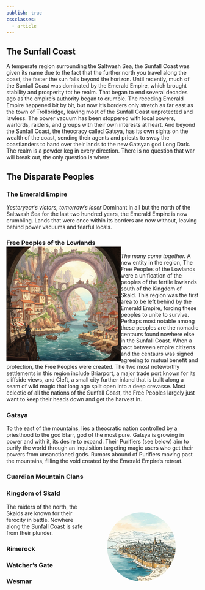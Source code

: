 ```yaml
---
publish: true
cssclasses:
  - article
---
```

## The Sunfall Coast
A temperate region surrounding the Saltwash Sea, the Sunfall Coast was given its name due to the fact that the further north you travel along the coast, the faster the sun falls beyond the horizon. Until recently, much of the Sunfall Coast was dominated by the Emerald Empire, which brought stability and prosperity tot he realm. That began to end several decades ago as the empire’s authority began to crumble.
The receding Emerald Empire happened bit by bit, but now it’s borders only stretch as far east as the town of Trollbridge, leaving most of the Sunfall Coast unprotected and lawless. The power vacuum has been stoppered with local powers, warlords, raiders, and groups with their own interests at heart. 
And beyond the Sunfall Coast, the theocracy called Gatsya, has its own sights on the wealth of the coast, sending their agents and priests to sway the coastlanders to hand over their lands to the new Gatsyan god Long Dark.
The realm is a powder keg in every direction. There is no question that war will break out, the only question is where.
## The Disparate Peoples
### The Emerald Empire
*Yesteryear’s victors, tomorrow’s loser*
Dominant in all but the north of the Saltwash Sea for the last two hundred years, the Emerald Empire is now crumbling. Lands that were once within its borders are now without, leaving behind power vacuums and fearful locals.

### Free Peoples of the Lowlands<img src="media/places/Briarport.png" alt="Briarport" title="The City of Briarport" style="float:left;width:auto;height:300px;position:top;padding-right: 20px;">
*The many come together.*
A new entity in the region, The Free Peoples of the Lowlands were a unification of the peoples of the fertile lowlands south of the Kingdom of Skald. This region was the first area to be left behind by the Emerald Empire, forcing these peoples to unite to survive.
Perhaps most notable among these peoples are the nomadic centaurs found nowhere else in the Sunfall Coast. When a pact between empire citizens and the centaurs was signed agreeing to mutual benefit and protection, the Free Peoples were created.
The two most noteworthy settlements in this region include Briarport, a major trade port known for its cliffside views, and Cleft, a small city further inland that is built along a seam of wild magic that long ago split open into a deep crevasse.
Most eclectic of all the nations of the Sunfall Coast, the Free Peoples largely just want to keep their heads down and get the harvest in. 
### Gatsya
To the east of the mountains, lies a theocratic nation controlled by a priesthood to the god Etarr, god of the most pure. Gatsya is growing in power and with it, its desire to expand. Their Purifiers (see below) aim to purify the world through an inquisition targeting magic users who get their powers from unsanctioned gods. Rumors abound of Purifiers moving past the mountains, filling the void created by the Emerald Empire’s retreat.
### Guardian Mountain Clans

### Kingdom of Skald<img src="media/places/Black Crag.png" alt="Black Crag" title="The City of Black Crag" style="float:right;width:auto;height:300px;position:top;clip-path:circle(30%);">
The raiders of the north, the Skalds are known for their ferocity in battle. Nowhere along the Sunfall Coast is safe from their plunder.

### Rimerock

### Watcher’s Gate

### Wesmar

